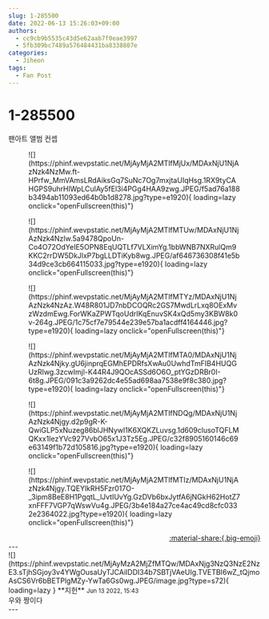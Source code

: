 ```yaml
---
slug: 1-285500
date: 2022-06-13 15:26:03+09:00
authors:
  - cc9cb9b5535c43d5e62aab7f0eae3997
  - 5fb309bc7489a576484431ba8338807e
categories:
  - Jiheon
tags:
  - Fan Post
---
```


# 1-285500

<div class="post-container" markdown="1">
<div class="content-container md-sidebar__scrollwrap" markdown="1">

팬아트 앨범 컨셉
<figure markdown="1">
![](https://phinf.wevpstatic.net/MjAyMjA2MTlfMjUx/MDAxNjU1NjAzNzk4NzMw.ft-HPrfw_MmVAmsLRdAiksGq7SuNc7Og7mxjtaUIqHsg.1RX9tyCAHGPS9uhrHlWpLCuIAy5fEl3i4PGg4HAA9zwg.JPEG/f5ad76a188b3494ab11093ed64b0b1d8278.jpg?type=e1920){ loading=lazy onclick="openFullscreen(this)"}
</figure>

<figure markdown="1">
![](https://phinf.wevpstatic.net/MjAyMjA2MTlfMTUw/MDAxNjU1NjAzNzk4NzIw.5a9478QpoUn-Co4O72OdYeIE5OPN8EqUQTLf7VLXimYg.1bbWNB7NXRulQm9KKC2rrDW5DkJlxP7bgLLDTiKyb8wg.JPEG/af646736308f41e5b34d9ce3cb664115033.jpg?type=e1920){ loading=lazy onclick="openFullscreen(this)"}
</figure>

<figure markdown="1">
![](https://phinf.wevpstatic.net/MjAyMjA2MTlfMTYz/MDAxNjU1NjAzNzk4NzAz.W48R801JD7nbDCOQRc2GS7MwdLrLxq8OExMvzWzdmEwg.ForWKaZPWTqoUdrIKqEnuvSK4xQd5my3KBW8k0v-264g.JPEG/1c75cf7e79544e239e57ba1acdff4164446.jpg?type=e1920){ loading=lazy onclick="openFullscreen(this)"}
</figure>

<figure markdown="1">
![](https://phinf.wevpstatic.net/MjAyMjA2MTlfMTA0/MDAxNjU1NjAzNzk4Njky.gU6jinprqEGMhEPDRfsXwAu0UwhdTmFIB4HUQGUzRIwg.3zcwImjl-K44R4J9QOcASSd6O6O_ptYGzDRBr0I-6t8g.JPEG/091c3a9262dc4e55ad698aa7538e9f8c380.jpg?type=e1920){ loading=lazy onclick="openFullscreen(this)"}
</figure>

<figure markdown="1">
![](https://phinf.wevpstatic.net/MjAyMjA2MTlfNDQg/MDAxNjU1NjAzNzk4Njgy.d2p9gR-K-QwiGLP5xNuzeg86blJHNywl1K6XQKZLuvsg.1d609clusoTQFLMQKxx1IezYVc927VvbO65x1J3Tz5Eg.JPEG/c32f8905160146c69e63149f1b72d105816.jpg?type=e1920){ loading=lazy onclick="openFullscreen(this)"}
</figure>

<figure markdown="1">
![](https://phinf.wevpstatic.net/MjAyMjA2MTlfMTIz/MDAxNjU1NjAzNzk4Njgy.TQEYlkRH5Fzr017O-_3ipm8BeE8H1PgqtL_lJvtIUvYg.GzDVb6bxJytfA6jNGkH62HotZ7xnFFF7VGP7qWswVu4g.JPEG/3b4e184a27ce4ac49cd8cfc0332e2364022.jpg?type=e1920){ loading=lazy onclick="openFullscreen(this)"}
</figure>


</div>
</div>

<div style="text-align: right;" markdown="1">
<a href="https://weverse.io/fromis9/fanpost/1-285500" style="text-align: right;">:material-share:{.big-emoji}</a>
</div>
---

<div class="comments-container md-sidebar__scrollwrap" markdown="1">
<div class="comment" markdown="1">
<div class='id-container' markdown="1">
![](https://phinf.wevpstatic.net/MjAyMzA2MjZfMTQw/MDAxNjg3NzQ3NzE2NzE3.sTjhSGjoy3v4YWgOusaUyTJCAiIDDI34b7SBTjVAeUIg.TVETBI6wZ_tQjmoAsCS6Vr6bBETPlgMZy-YwTa6Gs0wg.JPEG/image.jpg?type=s72){ loading=lazy }
**<span class="artist">지헌</span>** <small>Jun 13 2022, 15:43</small><br>
</div>
<div class='comment-body' markdown="1">
우와 짱이다
</div>
</div>
</div>
---
